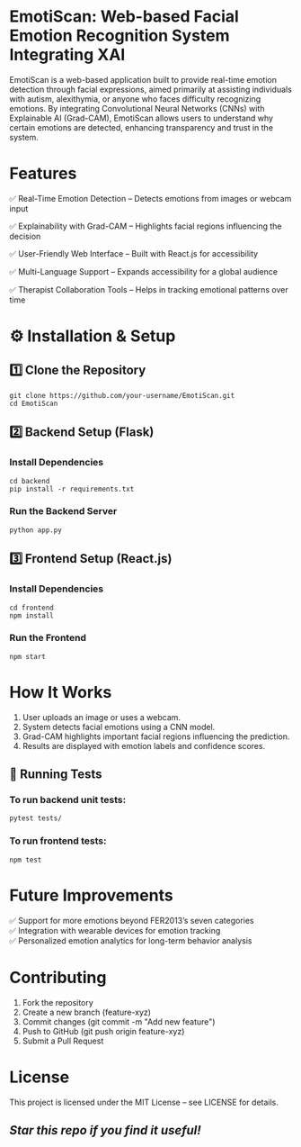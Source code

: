 
# EmotiScan: Web-based Facial Emotion Recognition System Integrating XAI
EmotiScan is a web-based application built to provide real-time emotion detection through facial expressions, aimed primarily at assisting individuals with autism, alexithymia, or anyone who faces difficulty recognizing emotions. By integrating Convolutional Neural Networks (CNNs) with Explainable AI (Grad-CAM), EmotiScan allows users to understand why certain emotions are detected, enhancing transparency and trust in the system.


#  Features
✅ Real-Time Emotion Detection – Detects emotions from images or webcam input  

✅ Explainability with Grad-CAM – Highlights facial regions influencing the decision 

✅ User-Friendly Web Interface – Built with React.js for accessibility  

✅ Multi-Language Support – Expands accessibility for a global audience  

✅ Therapist Collaboration Tools – Helps in tracking emotional patterns over time  


# ⚙️ Installation & Setup
## 1️⃣ Clone the Repository
```
git clone https://github.com/your-username/EmotiScan.git
cd EmotiScan
```
## 2️⃣ Backend Setup (Flask)  
### Install Dependencies  
```
cd backend
pip install -r requirements.txt
```
### Run the Backend Server
```
python app.py
```
## 3️⃣ Frontend Setup (React.js)  
### Install Dependencies  
```
cd frontend
npm install
```
### Run the Frontend  
```
npm start
```
#  How It Works
1. User uploads an image or uses a webcam.  
2. System detects facial emotions using a CNN model.  
3. Grad-CAM highlights important facial regions influencing the prediction.  
4. Results are displayed with emotion labels and confidence scores.     
## 🧪 Running Tests
### To run backend unit tests:  
```cd backend
pytest tests/
```
### To run frontend tests:
```cd frontend
npm test
```
#  Future Improvements
✅ Support for more emotions beyond FER2013’s seven categories  
✅ Integration with wearable devices for emotion tracking  
✅ Personalized emotion analytics for long-term behavior analysis 

#  Contributing
1. Fork the repository  
2. Create a new branch (feature-xyz)  
3. Commit changes (git commit -m "Add new feature")  
4. Push to GitHub (git push origin feature-xyz)  
5. Submit a Pull Request  

#  License
This project is licensed under the MIT License – see LICENSE for details.  

##  *Star this repo if you find it useful!* 




